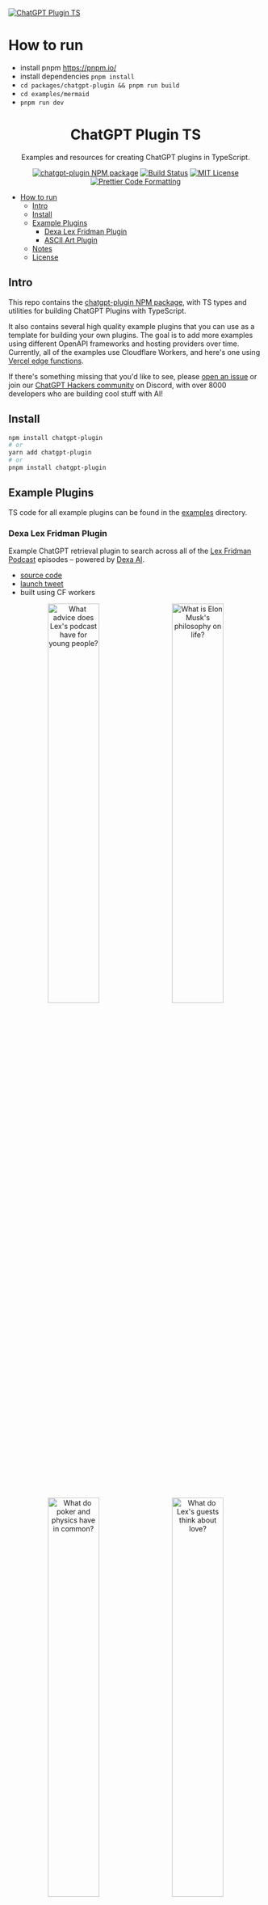 <a href="https://github.com/transitive-bullshit/chatgpt-plugin-ts">
  <img alt="ChatGPT Plugin TS" src="/media/social.png">
</a>

# How to run

- install pnpm https://pnpm.io/
- install dependencies `pnpm install`
- `cd packages/chatgpt-plugin && pnpm run build`
- `cd examples/mermaid`
- `pnpm run dev`

<h1 align="center">ChatGPT Plugin TS</h1>

<p align="center">
  Examples and resources for creating ChatGPT plugins in TypeScript.
</p>

<p align="center">
  <a href="https://www.npmjs.com/package/chatgpt-plugin"><img alt="chatgpt-plugin NPM package" src="https://img.shields.io/npm/v/chatgpt-plugin.svg" /></a>
  <a href="https://github.com/transitive-bullshit/chatgpt-plugin-ts/actions/workflows/test.yml"><img alt="Build Status" src="https://github.com/transitive-bullshit/chatgpt-plugin-ts/actions/workflows/test.yml/badge.svg" /></a>
  <a href="https://github.com/transitive-bullshit/chatgpt-plugin-ts/blob/main/license"><img alt="MIT License" src="https://img.shields.io/badge/license-MIT-blue" /></a>
  <a href="https://prettier.io"><img alt="Prettier Code Formatting" src="https://img.shields.io/badge/code_style-prettier-brightgreen.svg" /></a>
</p>

- [How to run](#how-to-run)
  - [Intro](#intro)
  - [Install](#install)
  - [Example Plugins](#example-plugins)
    - [Dexa Lex Fridman Plugin](#dexa-lex-fridman-plugin)
    - [ASCII Art Plugin](#ascii-art-plugin)
  - [Notes](#notes)
  - [License](#license)

## Intro

This repo contains the [chatgpt-plugin NPM package](./packages/chatgpt-plugin), with TS types and utilities for building ChatGPT Plugins with TypeScript.

It also contains several high quality example plugins that you can use as a template for building your own plugins. The goal is to add more examples using different OpenAPI frameworks and hosting providers over time. Currently, all of the examples use Cloudflare Workers, and here's one using [Vercel edge functions](https://github.com/steven-tey/weathergpt).

If there's something missing that you'd like to see, please [open an issue](https://github.com/transitive-bullshit/chatgpt-plugin-ts/issues/new) or join our [ChatGPT Hackers community](https://www.chatgpthackers.dev/) on Discord, with over 8000 developers who are building cool stuff with AI!

## Install

```bash
npm install chatgpt-plugin
# or
yarn add chatgpt-plugin
# or
pnpm install chatgpt-plugin
```

## Example Plugins

TS code for all example plugins can be found in the [examples](/examples) directory.

### Dexa Lex Fridman Plugin

Example ChatGPT retrieval plugin to search across all of the [Lex Fridman Podcast](https://lexfridman.com/podcast/) episodes – powered by [Dexa AI](https://dexa.ai).

- [source code](/examples/dexa-lex-fridman)
- [launch tweet](https://twitter.com/transitive_bs/status/1643990888417464332)
- built using CF workers

<p align="center">
  <img src="/media/advice-for-youth-opt.jpg" alt="What advice does Lex's podcast have for young people?" width="45%">
  &nbsp;&nbsp;&nbsp;

  <img src="/media/elon-musk-philosophy-on-life-opt.jpg" alt="What is Elon Musk's philosophy on life?" width="45%">
</p>

<p align="center">
  <img src="/media/poker-and-physics-opt.jpg" alt="What do poker and physics have in common?" width="45%">
  &nbsp;&nbsp;&nbsp;

  <img src="/media/love-opt.jpg" alt="What do Lex's guests think about love?" width="45%">
</p>

### ASCII Art Plugin

This is a really simple example plugin that converts text to ASCII art. It's a great template to start building your own plugins.

- [source code](/examples/ascii-art/)
- [launch tweet](https://twitter.com/transitive_bs/status/1643144204900597760)
- built using CF workers

<p align="center">
  <img src="/media/plugin-ascii-art-demo-opt.jpg" alt="ASCII art using the Poison font" width="45%">
</p>

## Notes

- `name_for_human`
  - 30 character max
- `name_for_model`
  - 50 character max
- `description_for_human`
  - 120 character max
- `description_for_model`
  - 8000 character max
  - Max decreases over time
- API response body length
  - 100k character limit
  - Decreases over time
  - Subject to limitations
- TODO: `defineConfig` function to help validate `ai-plugin.json` configs?

## License

MIT © [Travis Fischer](https://transitivebullsh.it)

If you found this project interesting, please consider [sponsoring me](https://github.com/sponsors/transitive-bullshit) or <a href="https://twitter.com/transitive_bs">following me on twitter <img src="https://storage.googleapis.com/saasify-assets/twitter-logo.svg" alt="twitter" height="24px" align="center"></a>
